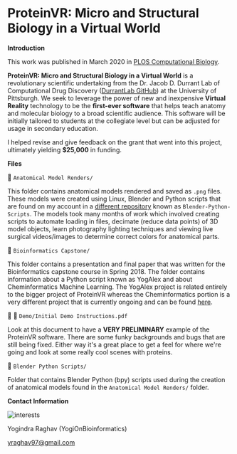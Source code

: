 # ProteinVR: Micro and Structural Biology in a Virtual World

**Introduction**

This work was published in March 2020 in [PLOS Computational Biology](https://journals.plos.org/ploscompbiol/article?id=10.1371/journal.pcbi.1007747). 


**ProteinVR: Micro and Structural Biology in a Virtual World** is a revolutionary scientific undertaking from the Dr. Jacob D. Durrant Lab of Computational Drug Discovery ([DurrantLab GitHub](https://github.com/durrantlab)) at the University of Pittsburgh. We seek to leverage the power of new and inexpensive **Virtual Reality** technology to be the **first-ever software** that helps teach anatomy and molecular biology to a broad scientific audience. This software will be initially tailored to students at the collegiate level but can be adjusted for usage in secondary education. 

I helped revise and give feedback on the grant that went into this project, ultimately yielding **$25,000** in funding. 

**Files**

:file_folder: `Anatomical Model Renders/`

This folder contains anatomical models rendered and saved as `.png` files. These models were created using Linux, Blender and Python scripts that are found on my account in a [different repository](https://github.com/YogiOnBioinformatics/Blender-Python-Scripts) known as `Blender-Python-Scripts`. The models took many months of work which involved creating scripts to automate loading in files, decimate (reduce data points) of 3D model objects, learn photography lighting techniques and viewing live surgical videos/images to determine correct colors for anatomical parts.

:file_folder: `Bioinformatics Capstone/` 

This folder contains a presentation and final paper that was written for the Bioinformatics capstone course in Spring 2018. The folder contains information about a Python script known as YogAlex and about Cheminformatics Machine Learning. The YogAlex project is related entirely to the bigger project of ProteinVR whereas the Cheminformatics portion is a very different project that is currently ongoing and can be found [here](https://github.com/YogiOnBioinformatics/ChemInformatics-Machine-Learning-with-NNScore-2.0). 

:file_folder: :scroll: `Demo/Initial Demo Instructions.pdf`

Look at this document to have a **VERY PRELIMINARY** example of the ProteinVR software. There are some funky backgrounds and bugs that are still being fixed. Either way it's a great place to get a feel for where we're going and look at some really cool scenes with proteins. 

:file_folder: `Blender Python Scripts/`

Folder that contains Blender Python (bpy) scripts used during the creation of anatomical models found in the `Anatomical Model Renders/` folder.


**Contact Information** 

![interests](https://avatars1.githubusercontent.com/u/38919947?s=400&u=49ab1365a14fac78a91e425efd583f7a2bcb3e25&v=4)

Yogindra Raghav (YogiOnBioinformatics) 

yraghav97@gmail.com


